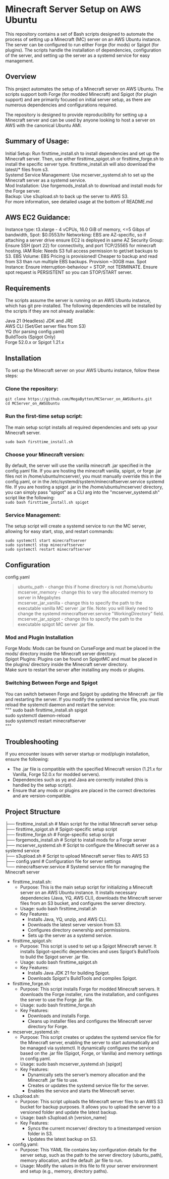 # Minecraft Server Setup on AWS Ubuntu
This repository contains a set of Bash scripts designed to automate the process of setting up a Minecraft (MC) server on an AWS Ubuntu instance. The server can be configured to run either Forge (for mods) or Spigot (for plugins). The scripts handle the installation of dependencies, configuration of the server, and setting up the server as a systemd service for easy management.  


## Overview
This project automates the setup of a Minecraft server on AWS Ubuntu. The scripts support both Forge (for modded Minecraft) and Spigot (for plugin support) and are primarily focused on initial server setup, as there are numerous dependencies and configurations required.  

The repository is designed to provide reproducibility for setting up a Minecraft server and can be used by anyone looking to host a server on AWS with the canonical Ubuntu AMI.  


## Summary of Usage:
Initial Setup: Run firsttime_install.sh to install dependencies and set up the Minecraft server. Then, use either firsttime_spigot.sh or firsttime_forge.sh to install the specific server type. firsttime_install.sh will also download the latest/* files from s3.  
Systemd Service Management: Use mcserver_systemd.sh to set up the Minecraft server as a systemd service.  
Mod Installation: Use forgemods_install.sh to download and install mods for the Forge server.  
Backup: Use s3upload.sh to back up the server to AWS S3.  
For more information, see detailed usage at the bottom of README.md  

## AWS EC2 Guidance:
Instance type: t3.xlarge - 4 vCPUs, 16.0 GiB of memory, <=5 Gibps of bandwidth, Spot: $0.0553/hr
Networking: EBS are AZ-specific, so if attaching a server drive ensure EC2 is deployed in same AZ
Security Group: Ensure SSH (port 22) for connectivity, and port TCP/25565 for minecraft hosting.
IAM Role: Needs S3 full access permission to get/set backups to S3.
EBS Volume: EBS Pricing is provisioned! Cheaper to backup and read from S3 than run multiple EBS backups. Provision ~30GB max.
Spot Instance: Ensure interruption-behaviour = STOP, not TERMINATE. Ensure spot request is PERSISTENT so you can STOP/START server.


## Requirements
The scripts assume the server is running on an AWS Ubuntu instance, which has git pre-installed. The following dependencies will be installed by the scripts if they are not already available:  

Java 21 (Headless) JDK and JRE   
AWS CLI (Set/Get server files from S3)  
YQ (for parsing config.yaml)  
BuildTools (Spigot Only)  
Forge 52.0.x or Spigot 1.21.x  


## Installation
To set up the Minecraft server on your AWS Ubuntu instance, follow these steps:  

### Clone the repository:
```
git clone https://github.com/MegaBytten/MCServer_on_AWSUbuntu.git  
cd MCServer_on_AWSUbuntu  
```

### Run the first-time setup script:
The main setup script installs all required dependencies and sets up your Minecraft server.  
```
sudo bash firsttime_install.sh  
```

### Choose your Minecraft version:
By default, the server will use the vanilla minecraft .jar specified in the config.yaml file. If you are hosting the minecraft vanilla, spigot, or forge .jar files not in /home/ubuntu/mcserver/, you must manually override this in the config.yaml, or in the /etc/systemd/system/minecraftserver.service systemd file. If you are hosting a spigot .jar in the /home/ubuntu/mcserver/ directory, you can simply pass "spigot" as a CLI arg into the "mcserver_systemd.sh" script like the following:  
``` sudo bash firsttime_install.sh spigot ```


### Service Management:
The setup script will create a systemd service to run the MC server, allowing for easy start, stop, and restart commands:  
```
sudo systemctl start minecraftserver  
sudo systemctl stop minecraftserver  
sudo systemctl restart minecraftserver  
```


## Configuration
config.yaml  
> ubuntu_path - change this if home directory is not /home/ubuntu  
> mcserver_memory - change this to vary the allocated memory to server in Megabytes  
> mcserver_jar_vanilla - change this to specify the path to the executable vanilla MC server .jar file. Note: you will likely need to change the systemd minecraftserver.service "WorkingDirectory" field.  
> mcserver_jar_spigot - change this to specify the path to the executable spigot MC server .jar file.  

### Mod and Plugin Installation
Forge Mods: Mods can be found on CurseForge and must be placed in the mods/ directory inside the Minecraft server directory.  
Spigot Plugins: Plugins can be found on SpigotMC and must be placed in the plugins/ directory inside the Minecraft server directory.  
Make sure to restart the server after installing any mods or plugins.  

###  Switching Between Forge and Spigot
You can switch between Forge and Spigot by updating the Minecraft .jar file and restarting the server. If you modify the systemd service file, you must reload the systemctl daemon and restart the service:  
"""
sudo bash firsttime_install.sh spigot  
sudo systemctl daemon-reload  
sudo systemctl restart minecraftserver  
"""

## Troubleshooting
If you encounter issues with server startup or mod/plugin installation, ensure the following:  

- The .jar file is compatible with the specified Minecraft version (1.21.x for Vanilla, Forge 52.0.x for modded servers).  
- Dependencies such as yq and Java are correctly installed (this is handled by the setup script).  
- Ensure that any mods or plugins are placed in the correct directories and are version-compatible.  

## Project Structure
├── firsttime_install.sh         # Main script for the initial Minecraft server setup  
├── firsttime_spigot.sh          # Spigot-specific setup script  
├── firsttime_forge.sh           # Forge-specific setup script  
├── forgemods_install.sh         # Script to install mods for a Forge server  
├── mcserver_systemd.sh          # Script to configure the Minecraft server as a systemd service  
├── s3upload.sh                  # Script to upload Minecraft server files to AWS S3  
├── config.yaml                  # Configuration file for server settings  
└── minecraftserver.service      # Systemd service file for managing the Minecraft server  

- firsttime_install.sh:
    - Purpose: This is the main setup script for initializing a Minecraft server on an AWS Ubuntu instance. It installs necessary dependencies (Java, YQ, AWS CLI), downloads the Minecraft server files from an S3 bucket, and configures the server directory.
    - Usage: sudo bash firsttime_install.sh
    - Key Features:
        * Installs Java, YQ, unzip, and AWS CLI.
        * Downloads the latest server version from S3.
        * Configures directory ownership and permissions.
        * Sets up the server as a systemd service.
- firsttime_spigot.sh:
    - Purpose: This script is used to set up a Spigot Minecraft server. It installs Spigot-specific dependencies and uses Spigot’s BuildTools to build the Spigot server .jar file.
    - Usage: sudo bash firsttime_spigot.sh
    - Key Features:
        * Installs Java JDK 21 for building Spigot.
        * Downloads Spigot's BuildTools and compiles Spigot.
- firsttime_forge.sh:
    * Purpose: This script installs Forge for modded Minecraft servers. It downloads the Forge installer, runs the installation, and configures the server to use the Forge .jar file.
    * Usage: sudo bash firsttime_forge.sh
    * Key Features:
        * Downloads and installs Forge.
        * Cleans up installer files and configures the Minecraft server directory for Forge.
- mcserver_systemd.sh:
    * Purpose: This script creates or updates the systemd service file for the Minecraft server, enabling the server to start automatically and be managed via systemctl. It dynamically configures the service based on the .jar file (Spigot, Forge, or Vanilla) and memory settings in config.yaml.
    * Usage: sudo bash mcserver_systemd.sh [spigot]
    * Key Features:
        * Dynamically sets the server’s memory allocation and the Minecraft .jar file to use.
        * Creates or updates the systemd service file for the server.
        * Enables the service and starts the Minecraft server.
- s3upload.sh:
    * Purpose: This script uploads the Minecraft server files to an AWS S3 bucket for backup purposes. It allows you to upload the server to a versioned folder and update the latest backup.
    * Usage: bash s3upload.sh [version_name]
    * Key Features:
        * Syncs the current mcserver/ directory to a timestamped version folder in S3.
        * Updates the latest backup on S3.
- config.yaml:
    * Purpose: This YAML file contains key configuration details for the server setup, such as the path to the server directory (ubuntu_path), memory allocation, and the default .jar file to run.
    * Usage: Modify the values in this file to fit your server environment and setup (e.g., memory, directory paths).